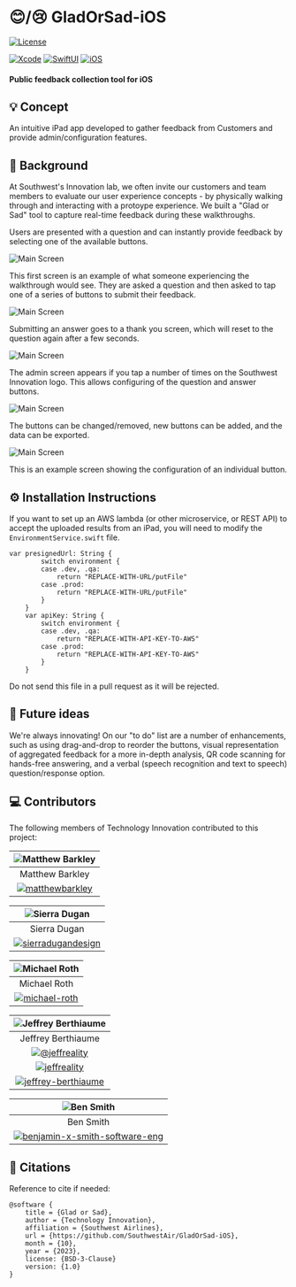 # 😊/😢 GladOrSad-iOS

[![License](https://img.shields.io/badge/License-BSD_3--Clause-blue.svg)](https://opensource.org/licenses/BSD-3-Clause) 

[![Xcode](https://img.shields.io/badge/Xcode-007ACC?style=for-the-badge&logo=Xcode&logoColor=white)](https://developer.apple.com)
[![SwiftUI](https://img.shields.io/badge/SwiftUI-FA7343?style=for-the-badge&logo=swift&logoColor=white)](https://developer.apple.com)
[![iOS](https://img.shields.io/badge/iOS-000000?style=for-the-badge&logo=ios&logoColor=white)](https://developer.apple.com)

#### Public feedback collection tool for iOS

## 💡 Concept

An intuitive iPad app developed to gather feedback from Customers and provide admin/configuration features.

## 📜 Background

At Southwest's Innovation lab, we often invite our customers and team members to evaluate our user experience concepts - by physically walking through and interacting with a protoype experience. We built a "Glad or Sad" tool to capture real-time feedback during these walkthroughs.

Users are presented with a question and can instantly provide feedback by selecting one of the available buttons.

![Main Screen](screenshots/01.png)

This first screen is an example of what someone experiencing the walkthrough would see. They are asked a question and then asked to tap one of a series of buttons to submit their feedback. 

![Main Screen](screenshots/02.png)

Submitting an answer goes to a thank you screen, which will reset to the question again after a few seconds.

![Main Screen](screenshots/03.png)

The admin screen appears if you tap a number of times on the Southwest Innovation logo. This allows configuring of the question and answer buttons.

![Main Screen](screenshots/04.png)

The buttons can be changed/removed, new buttons can be added, and the data can be exported.

![Main Screen](screenshots/05.png)

This is an example screen showing the configuration of an individual button.

## ⚙️ Installation Instructions

If you want to set up an AWS lambda (or other microservice, or REST API) to accept the uploaded results from an iPad, you will need to modify the `EnvironmentService.swift` file.

```
var presignedUrl: String {
        switch environment {
        case .dev, .qa:
            return "REPLACE-WITH-URL/putFile"
        case .prod:
            return "REPLACE-WITH-URL/putFile"
        }
    }
    var apiKey: String {
        switch environment {
        case .dev, .qa:
            return "REPLACE-WITH-API-KEY-TO-AWS"
        case .prod:
            return "REPLACE-WITH-API-KEY-TO-AWS"
        }
    }
```

Do not send this file in a pull request as it will be rejected.

## 🚀 Future ideas

We're always innovating! On our "to do" list are a number of enhancements, such as using drag-and-drop to reorder the buttons, visual representation of aggregated feedback for a more in-depth analysis, QR code scanning for hands-free answering, and a verbal (speech recognition and text to speech) question/response option.

## 💻 Contributors

The following members of Technology Innovation contributed to this project:

| ![Matthew Barkley](screenshots/avatar_matthew_barkley.jpg) |
| :---: | 
| Matthew Barkley |
| [![matthewbarkley](https://raster.shields.io/badge/linkedin-%40matthewbarkley-lightblue?logo=linkedin&style=for-the-badge)](https://www.linkedin.com/in/matthewbarkley/) |

| ![Sierra Dugan](screenshots/avatar_sierra_dugan.jpg) |
| :---: | 
| Sierra Dugan |
| [![sierradugandesign](https://raster.shields.io/badge/linkedin-%40sierradugandesign-lightblue?logo=linkedin&style=for-the-badge)](https://www.linkedin.com/in/sierradugandesign/) |

| ![Michael Roth](screenshots/avatar_michael_roth.png) |
| :---: | 
| Michael Roth |
| [![michael-roth](https://raster.shields.io/badge/linkedin-%40michaelroth-lightblue?logo=linkedin&style=for-the-badge)](https://www.linkedin.com/in/michael-roth-7106b91/) |

| ![Jeffrey Berthiaume](screenshots/avatar_jeffrey_berthiaume.png) |
| :---: | 
| Jeffrey Berthiaume |
| [![@jeffreality](https://raster.shields.io/badge/twitter-%40jeffreality-blue?logo=twitter&style=for-the-badge)](https://twitter.com/jeffreality) |
| [![jeffreality](https://raster.shields.io/badge/linkedin-%40jeffreality-lightblue?logo=linkedin&style=for-the-badge)](https://linkedin.com/in/jeffreality) |
| [![jeffrey-berthiaume](https://img.shields.io/badge/Stack_Overflow-FE7A16?style=for-the-badge&logo=stack-overflow&logoColor=white)](https://stackoverflow.com/users/71607/jeffrey-berthiaume) |

| ![Ben Smith](screenshots/avatar_ben_smith.png) |
| :---: | 
| Ben Smith |
| [![benjamin-x-smith-software-eng](https://img.shields.io/badge/LinkedIn-0077B5?style=for-the-badge&logo=linkedin&logoColor=white)](https://linkedin.com/in/benjamin-x-smith-software-eng) |

## 📖 Citations

Reference to cite if needed:

```
@software {
	title = {Glad or Sad},
	author = {Technology Innovation},
	affiliation = {Southwest Airlines},
	url = {https://github.com/SouthwestAir/GladOrSad-iOS},
	month = {10},
	year = {2023},
	license: {BSD-3-Clause}
	version: {1.0}
}

```
